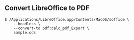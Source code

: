 ## Convert LibreOffice to PDF

```
$ /Applications/LibreOffice.app/Contents/MacOS/soffice \
    --headless \
    --convert-to pdf:calc_pdf_Export \
    sample.ods
```
